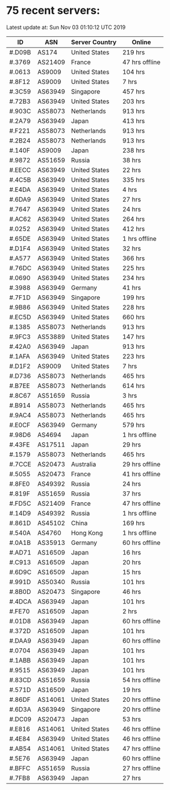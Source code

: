# 75 recent servers:

Latest update at: Sun Nov 03 01:10:12 UTC 2019

| ID | ASN | Server Country | Online |
| -- | --- | -------------- | ------ |
| #.D09B | AS174 | United States | 219 hrs |
| #.3769 | AS21409 | France | 47 hrs offline |
| #.0613 | AS9009 | United States | 104 hrs |
| #.8F12 | AS9009 | United States | 7 hrs |
| #.3C59 | AS63949 | Singapore | 457 hrs |
| #.72B3 | AS63949 | United States | 203 hrs |
| #.903C | AS58073 | Netherlands | 913 hrs |
| #.2A79 | AS63949 | Japan | 413 hrs |
| #.F221 | AS58073 | Netherlands | 913 hrs |
| #.2B24 | AS58073 | Netherlands | 913 hrs |
| #.140F | AS9009 | Japan | 238 hrs |
| #.9872 | AS51659 | Russia | 38 hrs |
| #.EECC | AS63949 | United States | 22 hrs |
| #.4C5B | AS63949 | United States | 335 hrs |
| #.E4DA | AS63949 | United States | 4 hrs |
| #.6DA9 | AS63949 | United States | 27 hrs |
| #.7647 | AS63949 | United States | 24 hrs |
| #.AC62 | AS63949 | United States | 264 hrs |
| #.0252 | AS63949 | United States | 412 hrs |
| #.65DE | AS63949 | United States | 1 hrs offline |
| #.D1F4 | AS63949 | United States | 32 hrs |
| #.A577 | AS63949 | United States | 366 hrs |
| #.76DC | AS63949 | United States | 225 hrs |
| #.0690 | AS63949 | United States | 234 hrs |
| #.3988 | AS63949 | Germany | 41 hrs |
| #.7F1D | AS63949 | Singapore | 199 hrs |
| #.9B86 | AS63949 | United States | 228 hrs |
| #.EC5D | AS63949 | United States | 660 hrs |
| #.1385 | AS58073 | Netherlands | 913 hrs |
| #.9FC3 | AS53889 | United States | 147 hrs |
| #.42A0 | AS63949 | Japan | 913 hrs |
| #.1AFA | AS63949 | United States | 223 hrs |
| #.D1F2 | AS9009 | United States | 7 hrs |
| #.D736 | AS58073 | Netherlands | 465 hrs |
| #.B7EE | AS58073 | Netherlands | 614 hrs |
| #.8C67 | AS51659 | Russia | 3 hrs |
| #.B914 | AS58073 | Netherlands | 465 hrs |
| #.9AC4 | AS58073 | Netherlands | 465 hrs |
| #.E0CF | AS63949 | Germany | 579 hrs |
| #.98D6 | AS4694 | Japan | 1 hrs offline |
| #.43FE | AS17511 | Japan | 29 hrs |
| #.1579 | AS58073 | Netherlands | 465 hrs |
| #.7CCE | AS20473 | Australia | 29 hrs offline |
| #.5055 | AS20473 | France | 41 hrs offline |
| #.8FE0 | AS49392 | Russia | 24 hrs |
| #.819F | AS51659 | Russia | 37 hrs |
| #.FD5C | AS21409 | France | 47 hrs offline |
| #.14D9 | AS49392 | Russia | 1 hrs offline |
| #.861D | AS45102 | China | 169 hrs |
| #.540A | AS4760 | Hong Kong | 1 hrs offline |
| #.0A1B | AS35913 | Germany | 60 hrs offline |
| #.AD71 | AS16509 | Japan | 16 hrs |
| #.C913 | AS16509 | Japan | 20 hrs |
| #.6D9C | AS16509 | Japan | 15 hrs |
| #.991D | AS50340 | Russia | 101 hrs |
| #.8B0D | AS20473 | Singapore | 46 hrs |
| #.4DCA | AS63949 | Japan | 101 hrs |
| #.FE70 | AS16509 | Japan | 2 hrs |
| #.01D8 | AS63949 | Japan | 60 hrs offline |
| #.372D | AS16509 | Japan | 101 hrs |
| #.DAA9 | AS63949 | Japan | 60 hrs offline |
| #.0704 | AS63949 | Japan | 101 hrs |
| #.1ABB | AS63949 | Japan | 101 hrs |
| #.9515 | AS63949 | Japan | 101 hrs |
| #.83CD | AS51659 | Russia | 54 hrs offline |
| #.571D | AS16509 | Japan | 19 hrs |
| #.86DF | AS14061 | United States | 20 hrs offline |
| #.6D3A | AS63949 | Singapore | 20 hrs offline |
| #.DC09 | AS20473 | Japan | 53 hrs |
| #.E816 | AS14061 | United States | 46 hrs offline |
| #.4E84 | AS63949 | United States | 46 hrs offline |
| #.AB54 | AS14061 | United States | 47 hrs offline |
| #.5E76 | AS63949 | Japan | 60 hrs offline |
| #.BFFC | AS51659 | Russia | 27 hrs offline |
| #.7FB8 | AS63949 | Japan | 27 hrs |

